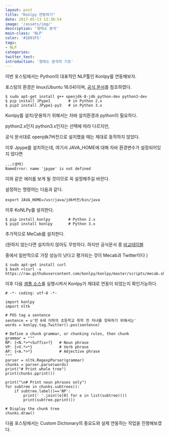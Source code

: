 ```yaml
---
layout: post
title: "Konlpy 연동하기"
date: 2017-05-13 13:30:54
image: '/assets/img/'
description: '형태소 분석'
main-class: 'NLP'
color: '#1D91F5'
tags:
- NLP
categories:
twitter_text:
introduction: '형태소 분석의 기초'
---
```


이번 포스팅에서는 Python의 대표적인 NLP툴인 Konlpy를 연동해보자.

포스팅의 환경은 linux(Ubuntu 16.04)이며, [공식 문서](http://konlpy.org/en/v0.4.4/install/#ubuntu)를 참조하였다.

```
$ sudo apt-get install g++ openjdk-8-jdk python-dev python3-dev
$ pip install JPype1 		# in Python 2.x
$ pip3 install JPype1-py3	# in Python 3.x
```

Konlpy를 설치/운용하기 위해서는 자바 설치환경과 python이 필요하다.

python2.x인지 python3.x인지는 선택에 따라 다르지만,

공식 문서대로 openjdk7버전으로 설치했을 때는 제대로 동작하지 않았다.

이후 Jpype를 설치하는데, 여기서 JAVA_HOME에 대해 자바 환경변수가 설정되어있지 않다면 

```
...(생략)
NameError: name 'jpype' is not defined
```

이와 같은 에러를 보게 될 것이므로 꼭 설정해주길 바란다.

설정하는 명령어는 다음과 같다.

```
export JAVA_HOME=/usr/java/jdk버전/bin/java
```

이후 KoNLPy를 설치한다.

```
$ pip install konlpy        # Python 2.x
$ pip3 install konlpy       # Python 3.x
```

추가적으로 MeCab를 설치한다. 

(원하지 않는다면 설치하지 않아도 무방하다. 하지만 공식문서 중 [비교테이블](http://konlpy.org/en/v0.4.4/morph/) 

중에서 일반적으로 가장 성능이 낫다고 평가되는 것이 Mecab과 Twitter이다 )

```
$ sudo apt-get install curl
$ bash <(curl -s https://raw.githubusercontent.com/konlpy/konlpy/master/scripts/mecab.sh)
```

이후 다음 [샘플 소스](http://konlpy.org/en/v0.4.4/examples/chunking/)를 실행시켜서 Konlpy가 제대로 연동이 되었는지 확인가능하다.

```
# -*- coding: utf-8 -*-

import konlpy
import nltk

# POS tag a sentence
sentence = u'만 6세 이하의 초등학교 취학 전 자녀를 양육하기 위해서는'
words = konlpy.tag.Twitter().pos(sentence)

# Define a chunk grammar, or chunking rules, then chunk
grammar = """
NP: {<N.*>*<Suffix>?}   # Noun phrase
VP: {<V.*>*}            # Verb phrase
AP: {<A.*>*}            # Adjective phrase
"""
parser = nltk.RegexpParser(grammar)
chunks = parser.parse(words)
print("# Print whole tree")
print(chunks.pprint())

print("\n# Print noun phrases only")
for subtree in chunks.subtrees():
    if subtree.label()=='NP':
        print(' '.join((e[0] for e in list(subtree))))
        print(subtree.pprint())

# Display the chunk tree
chunks.draw()
```

다음 포스팅에서는 Custom Dictionary의 중요도와 실제 연동하는 작업을 진행해보겠다.